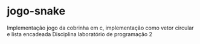 # jogo-snake
Implementação jogo da cobrinha em c, implementação como vetor circular e lista encadeada
Disciplina laboratório de programação 2
